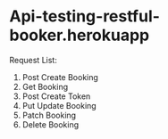 # Api-testing-restful-booker.herokuapp

Request List:

1. Post Create Booking
2. Get Booking
3. Post Create Token
4. Put Update Booking
5. Patch Booking
6. Delete Booking
